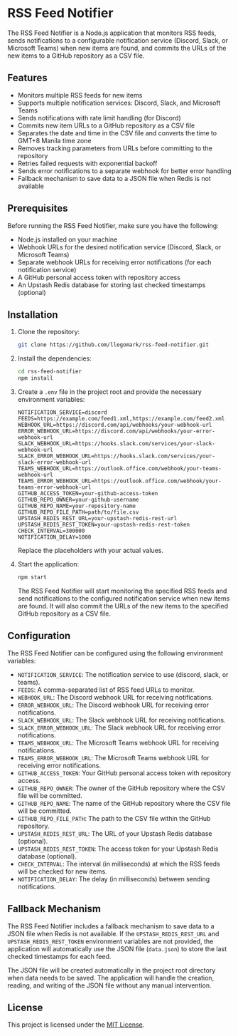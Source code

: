 # RSS Feed Notifier

The RSS Feed Notifier is a Node.js application that monitors RSS feeds, sends notifications to a configurable notification service (Discord, Slack, or Microsoft Teams) when new items are found, and commits the URLs of the new items to a GitHub repository as a CSV file.

## Features

- Monitors multiple RSS feeds for new items
- Supports multiple notification services: Discord, Slack, and Microsoft Teams
- Sends notifications with rate limit handling (for Discord)
- Commits new item URLs to a GitHub repository as a CSV file
- Separates the date and time in the CSV file and converts the time to GMT+8 Manila time zone
- Removes tracking parameters from URLs before committing to the repository
- Retries failed requests with exponential backoff
- Sends error notifications to a separate webhook for better error handling
- Fallback mechanism to save data to a JSON file when Redis is not available

## Prerequisites

Before running the RSS Feed Notifier, make sure you have the following:

- Node.js installed on your machine
- Webhook URLs for the desired notification service (Discord, Slack, or Microsoft Teams)
- Separate webhook URLs for receiving error notifications (for each notification service)
- A GitHub personal access token with repository access
- An Upstash Redis database for storing last checked timestamps (optional)

## Installation

1. Clone the repository:

   ```bash
   git clone https://github.com/llegomark/rss-feed-notifier.git
   ```

2. Install the dependencies:

   ```bash
   cd rss-feed-notifier
   npm install
   ```

3. Create a `.env` file in the project root and provide the necessary environment variables:

   ```plaintext
   NOTIFICATION_SERVICE=discord
   FEEDS=https://example.com/feed1.xml,https://example.com/feed2.xml
   WEBHOOK_URL=https://discord.com/api/webhooks/your-webhook-url
   ERROR_WEBHOOK_URL=https://discord.com/api/webhooks/your-error-webhook-url
   SLACK_WEBHOOK_URL=https://hooks.slack.com/services/your-slack-webhook-url
   SLACK_ERROR_WEBHOOK_URL=https://hooks.slack.com/services/your-slack-error-webhook-url
   TEAMS_WEBHOOK_URL=https://outlook.office.com/webhook/your-teams-webhook-url
   TEAMS_ERROR_WEBHOOK_URL=https://outlook.office.com/webhook/your-teams-error-webhook-url
   GITHUB_ACCESS_TOKEN=your-github-access-token
   GITHUB_REPO_OWNER=your-github-username
   GITHUB_REPO_NAME=your-repository-name
   GITHUB_REPO_FILE_PATH=path/to/file.csv
   UPSTASH_REDIS_REST_URL=your-upstash-redis-rest-url
   UPSTASH_REDIS_REST_TOKEN=your-upstash-redis-rest-token
   CHECK_INTERVAL=300000
   NOTIFICATION_DELAY=1000
   ```

   Replace the placeholders with your actual values.

4. Start the application:

   ```bash
   npm start
   ```

   The RSS Feed Notifier will start monitoring the specified RSS feeds and send notifications to the configured notification service when new items are found. It will also commit the URLs of the new items to the specified GitHub repository as a CSV file.

## Configuration

The RSS Feed Notifier can be configured using the following environment variables:

- `NOTIFICATION_SERVICE`: The notification service to use (discord, slack, or teams).
- `FEEDS`: A comma-separated list of RSS feed URLs to monitor.
- `WEBHOOK_URL`: The Discord webhook URL for receiving notifications.
- `ERROR_WEBHOOK_URL`: The Discord webhook URL for receiving error notifications.
- `SLACK_WEBHOOK_URL`: The Slack webhook URL for receiving notifications.
- `SLACK_ERROR_WEBHOOK_URL`: The Slack webhook URL for receiving error notifications.
- `TEAMS_WEBHOOK_URL`: The Microsoft Teams webhook URL for receiving notifications.
- `TEAMS_ERROR_WEBHOOK_URL`: The Microsoft Teams webhook URL for receiving error notifications.
- `GITHUB_ACCESS_TOKEN`: Your GitHub personal access token with repository access.
- `GITHUB_REPO_OWNER`: The owner of the GitHub repository where the CSV file will be committed.
- `GITHUB_REPO_NAME`: The name of the GitHub repository where the CSV file will be committed.
- `GITHUB_REPO_FILE_PATH`: The path to the CSV file within the GitHub repository.
- `UPSTASH_REDIS_REST_URL`: The URL of your Upstash Redis database (optional).
- `UPSTASH_REDIS_REST_TOKEN`: The access token for your Upstash Redis database (optional).
- `CHECK_INTERVAL`: The interval (in milliseconds) at which the RSS feeds will be checked for new items.
- `NOTIFICATION_DELAY`: The delay (in milliseconds) between sending notifications.

## Fallback Mechanism

The RSS Feed Notifier includes a fallback mechanism to save data to a JSON file when Redis is not available. If the `UPSTASH_REDIS_REST_URL` and `UPSTASH_REDIS_REST_TOKEN` environment variables are not provided, the application will automatically use the JSON file (`data.json`) to store the last checked timestamps for each feed.

The JSON file will be created automatically in the project root directory when data needs to be saved. The application will handle the creation, reading, and writing of the JSON file without any manual intervention.

## License

This project is licensed under the [MIT License](LICENSE).